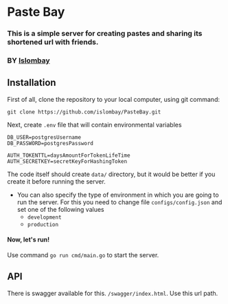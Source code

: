 # Paste Bay
### This is a simple server for creating pastes and sharing its shortened url with friends.
### BY [Islombay](https://t.me/islombay)

## Installation

First of all, clone the repository to your local computer, using git command:

```git clone https://github.com/islombay/PasteBay.git```

Next, create `.env` file that will contain environmental variables

```
DB_USER=postgresUsername
DB_PASSWORD=postgresPassword

AUTH_TOKENTTL=daysAmountForTokenLifeTime
AUTH_SECRETKEY=secretKeyForHashingToken
```

The code itself should create `data/` directory, but it would be better if
you create it before running the server.

- You can also specify the type of environment in which you are going to run the server. For this you need to change file `configs/config.json` and set one of the following values
  - `development`
  - `production`

#### Now, let's run!
Use command `go run cmd/main.go` to start the server.

## API

There is swagger available for this.
`/swagger/index.html`. Use this url path.